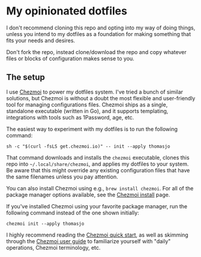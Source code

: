 # My opinionated dotfiles

I don't recommend cloning this repo and opting into my way of doing things,
unless you intend to my dotfiles as a foundation for making something that fits
your needs and desires.

Don't fork the repo, instead clone/download the repo and copy whatever files or
blocks of configuration makes sense to you.

## The setup

I use [Chezmoi][chezmoi] to power my dotfiles system. I've tried a bunch of
similar solutions, but Chezmoi is without a doubt the most flexible and
user-friendly tool for managing configurations files. Chezmoi ships as a single,
standalone executable (written in Go), and it supports templating, integrations
with tools such as 1Password, age, etc.

The easiest way to experiment with my dotfiles is to run the following command:

```console
sh -c "$(curl -fsLS get.chezmoi.io)" -- init --apply thomasjo
```

That command downloads and installs the `chezmoi` executable, clones this repo
into `~/.local/share/chezmoi`, and applies my dotfiles to your system. Be aware
that this might override any existing configuration files that have the same filenames unless you pay attention.

You can also install Chezmoi using e.g., `brew install chezmoi`. For all of the package manager options available, see the [Chezmoi install][install] page.

If you've installed Chezmoi using your favorite package manager, run the
following command instead of the one shown initially:

```console
chezmoi init --apply thomasjo
```

I highly recommend reading the [Chezmoi quick start][quick-start], as well as
skimming through the [Chezmoi user guide][user-guide] to familiarize yourself
with "daily" operations, Chezmoi terminology, etc.


<!-- References -->
[chezmoi]: https://www.chezmoi.io/
[install]: https://www.chezmoi.io/install/
[quick-start]: https://www.chezmoi.io/quick-start/
[1password]: https://1password.com/
[age]: https://github.com/FiloSottile/age
[user-guide]: https://www.chezmoi.io/user-guide/command-overview/
